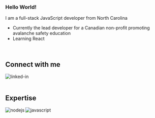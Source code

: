 ### Hello World!
I am a full-stack JavaScript developer from North Carolina

- Currently the lead developer for a Canadian non-profit promoting avalanche safety education
- Learning React 
<br>

## Connect with me 

[<img align="left" alt="linked-in" src="https://img.shields.io/badge/linkedin-%230077B5.svg?&style=for-the-badge&logo=linkedin&logoColor=white" />](https://www.linkedin.com/in/josh-oleary-a91aa7201/)

<br>
<br>

## Expertise 

<img align="left" alt="nodejs" src="https://badges.aleen42.com/src/node.svg" />

<img align="left" alt="javascript" src="https://img.shields.io/badge/-JavaScript-yellow" />
